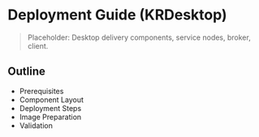 # Deployment Guide (KRDesktop)

> Placeholder: Desktop delivery components, service nodes, broker, client.

## Outline
- Prerequisites
- Component Layout
- Deployment Steps
- Image Preparation
- Validation

